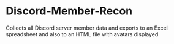 # Discord-Member-Recon
 Collects all Discord server member data and exports to an Excel spreadsheet and also to an HTML file with avatars displayed
